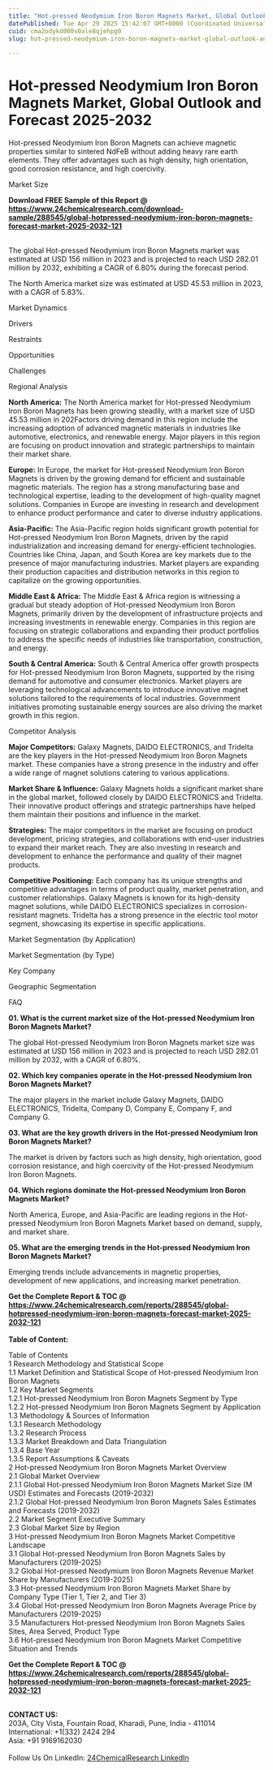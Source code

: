 ```yaml
---
title: "Hot-pressed Neodymium Iron Boron Magnets Market, Global Outlook and Forecast 2025-2032"
datePublished: Tue Apr 29 2025 15:42:07 GMT+0000 (Coordinated Universal Time)
cuid: cma2odykd000v0ale8qjehpg0
slug: hot-pressed-neodymium-iron-boron-magnets-market-global-outlook-and-forecast-2025-2032-1

---
```


# Hot-pressed Neodymium Iron Boron Magnets Market, Global Outlook and Forecast 2025-2032

<p>Hot-pressed Neodymium Iron Boron Magnets can achieve magnetic properties similar to sintered NdFeB without adding heavy rare earth elements. They offer advantages such as high density, high orientation, good corrosion resistance, and high coercivity.</p><p>
Market Size</p><p>
</p><div><b>Download FREE Sample of this Report @ 
            <a href="https://www.24chemicalresearch.com/download-sample/288545/global-hotpressed-neodymium-iron-boron-magnets-forecast-market-2025-2032-121">
            https://www.24chemicalresearch.com/download-sample/288545/global-hotpressed-neodymium-iron-boron-magnets-forecast-market-2025-2032-121</a></b></div><br><p>The global Hot-pressed Neodymium Iron Boron Magnets market was estimated at USD 156 million in 2023 and is projected to reach USD 282.01 million by 2032, exhibiting a CAGR of 6.80% during the forecast period.</p><p>
</p><p>The North America market size was estimated at USD 45.53 million in 2023, with a CAGR of 5.83%.</p><p>
Market Dynamics</p><p>
Drivers</p><p>
</p><p>
Restraints</p><p>
</p><p>
Opportunities</p><p>
</p><p>
Challenges</p><p>
</p><p>
Regional Analysis</p><p>
</p><p><strong>North America:</strong> The North America market for Hot-pressed Neodymium Iron Boron Magnets has been growing steadily, with a market size of USD 45.53 million in 202Factors driving demand in this region include the increasing adoption of advanced magnetic materials in industries like automotive, electronics, and renewable energy. Major players in this region are focusing on product innovation and strategic partnerships to maintain their market share.</p><p>
</p><p><strong>Europe:</strong> In Europe, the market for Hot-pressed Neodymium Iron Boron Magnets is driven by the growing demand for efficient and sustainable magnetic materials. The region has a strong manufacturing base and technological expertise, leading to the development of high-quality magnet solutions. Companies in Europe are investing in research and development to enhance product performance and cater to diverse industry applications.</p><p>
</p><p><strong>Asia-Pacific:</strong> The Asia-Pacific region holds significant growth potential for Hot-pressed Neodymium Iron Boron Magnets, driven by the rapid industrialization and increasing demand for energy-efficient technologies. Countries like China, Japan, and South Korea are key markets due to the presence of major manufacturing industries. Market players are expanding their production capacities and distribution networks in this region to capitalize on the growing opportunities.</p><p>
</p><p><strong>Middle East &amp; Africa:</strong> The Middle East &amp; Africa region is witnessing a gradual but steady adoption of Hot-pressed Neodymium Iron Boron Magnets, primarily driven by the development of infrastructure projects and increasing investments in renewable energy. Companies in this region are focusing on strategic collaborations and expanding their product portfolios to address the specific needs of industries like transportation, construction, and energy.</p><p>
</p><p><strong>South &amp; Central America:</strong> South &amp; Central America offer growth prospects for Hot-pressed Neodymium Iron Boron Magnets, supported by the rising demand for automotive and consumer electronics. Market players are leveraging technological advancements to introduce innovative magnet solutions tailored to the requirements of local industries. Government initiatives promoting sustainable energy sources are also driving the market growth in this region.</p><p>
Competitor Analysis</p><p>
</p><p><strong>Major Competitors:</strong> Galaxy Magnets, DAIDO ELECTRONICS, and Tridelta are the key players in the Hot-pressed Neodymium Iron Boron Magnets market. These companies have a strong presence in the industry and offer a wide range of magnet solutions catering to various applications.</p><p>
</p><p><strong>Market Share &amp; Influence:</strong> Galaxy Magnets holds a significant market share in the global market, followed closely by DAIDO ELECTRONICS and Tridelta. Their innovative product offerings and strategic partnerships have helped them maintain their positions and influence in the market.</p><p>
</p><p><strong>Strategies:</strong> The major competitors in the market are focusing on product development, pricing strategies, and collaborations with end-user industries to expand their market reach. They are also investing in research and development to enhance the performance and quality of their magnet products.</p><p>
</p><p><strong>Competitive Positioning:</strong> Each company has its unique strengths and competitive advantages in terms of product quality, market penetration, and customer relationships. Galaxy Magnets is known for its high-density magnet solutions, while DAIDO ELECTRONICS specializes in corrosion-resistant magnets. Tridelta has a strong presence in the electric tool motor segment, showcasing its expertise in specific applications.</p><p>
Market Segmentation (by Application)</p><p>
</p><p>
Market Segmentation (by Type)</p><p>
</p><p>
Key Company</p><p>
</p><p>
Geographic Segmentation</p><p>
</p><p>
FAQ </p><p>
<strong>01. What is the current market size of the Hot-pressed Neodymium Iron Boron Magnets Market?</strong></p><p>
</p><p>The global Hot-pressed Neodymium Iron Boron Magnets market size was estimated at USD 156 million in 2023 and is projected to reach USD 282.01 million by 2032, with a CAGR of 6.80%.</p><p>
<strong>02. Which key companies operate in the Hot-pressed Neodymium Iron Boron Magnets Market?</strong></p><p>
</p><p>The major players in the market include Galaxy Magnets, DAIDO ELECTRONICS, Tridelta, Company D, Company E, Company F, and Company G.</p><p>
<strong>03. What are the key growth drivers in the Hot-pressed Neodymium Iron Boron Magnets Market?</strong></p><p>
</p><p>The market is driven by factors such as high density, high orientation, good corrosion resistance, and high coercivity of the Hot-pressed Neodymium Iron Boron Magnets.</p><p>
<strong>04. Which regions dominate the Hot-pressed Neodymium Iron Boron Magnets Market?</strong></p><p>
</p><p>North America, Europe, and Asia-Pacific are leading regions in the Hot-pressed Neodymium Iron Boron Magnets Market based on demand, supply, and market share.</p><p>
<strong>05. What are the emerging trends in the Hot-pressed Neodymium Iron Boron Magnets Market?</strong></p><p>
</p><p>Emerging trends include advancements in magnetic properties, development of new applications, and increasing market penetration.</p>

<div><b>Get the Complete Report & TOC @ 
            <a href="https://www.24chemicalresearch.com/reports/288545/global-hotpressed-neodymium-iron-boron-magnets-forecast-market-2025-2032-121">
            https://www.24chemicalresearch.com/reports/288545/global-hotpressed-neodymium-iron-boron-magnets-forecast-market-2025-2032-121</a></b></div><br>
            <b>Table of Content:</b><p>Table of Contents<br />
1 Research Methodology and Statistical Scope<br />
1.1 Market Definition and Statistical Scope of Hot-pressed Neodymium Iron Boron Magnets<br />
1.2 Key Market Segments<br />
1.2.1 Hot-pressed Neodymium Iron Boron Magnets Segment by Type<br />
1.2.2 Hot-pressed Neodymium Iron Boron Magnets Segment by Application<br />
1.3 Methodology & Sources of Information<br />
1.3.1 Research Methodology<br />
1.3.2 Research Process<br />
1.3.3 Market Breakdown and Data Triangulation<br />
1.3.4 Base Year<br />
1.3.5 Report Assumptions & Caveats<br />
2 Hot-pressed Neodymium Iron Boron Magnets Market Overview<br />
2.1 Global Market Overview<br />
2.1.1 Global Hot-pressed Neodymium Iron Boron Magnets Market Size (M USD) Estimates and Forecasts (2019-2032)<br />
2.1.2 Global Hot-pressed Neodymium Iron Boron Magnets Sales Estimates and Forecasts (2019-2032)<br />
2.2 Market Segment Executive Summary<br />
2.3 Global Market Size by Region<br />
3 Hot-pressed Neodymium Iron Boron Magnets Market Competitive Landscape<br />
3.1 Global Hot-pressed Neodymium Iron Boron Magnets Sales by Manufacturers (2019-2025)<br />
3.2 Global Hot-pressed Neodymium Iron Boron Magnets Revenue Market Share by Manufacturers (2019-2025)<br />
3.3 Hot-pressed Neodymium Iron Boron Magnets Market Share by Company Type (Tier 1, Tier 2, and Tier 3)<br />
3.4 Global Hot-pressed Neodymium Iron Boron Magnets Average Price by Manufacturers (2019-2025)<br />
3.5 Manufacturers Hot-pressed Neodymium Iron Boron Magnets Sales Sites, Area Served, Product Type<br />
3.6 Hot-pressed Neodymium Iron Boron Magnets Market Competitive Situation and Trends<br />
</p>

<div><b>Get the Complete Report & TOC @ 
            <a href="https://www.24chemicalresearch.com/reports/288545/global-hotpressed-neodymium-iron-boron-magnets-forecast-market-2025-2032-121">
            https://www.24chemicalresearch.com/reports/288545/global-hotpressed-neodymium-iron-boron-magnets-forecast-market-2025-2032-121</a></b></div><br>

<b>CONTACT US:</b><br>
            203A, City Vista, Fountain Road, Kharadi, Pune, India - 411014<br>
            International: +1(332) 2424 294<br>
            Asia: +91 9169162030 <br><br>
            Follow Us On LinkedIn: <a href="https://www.linkedin.com/company/24chemicalresearch/">24ChemicalResearch LinkedIn</a>